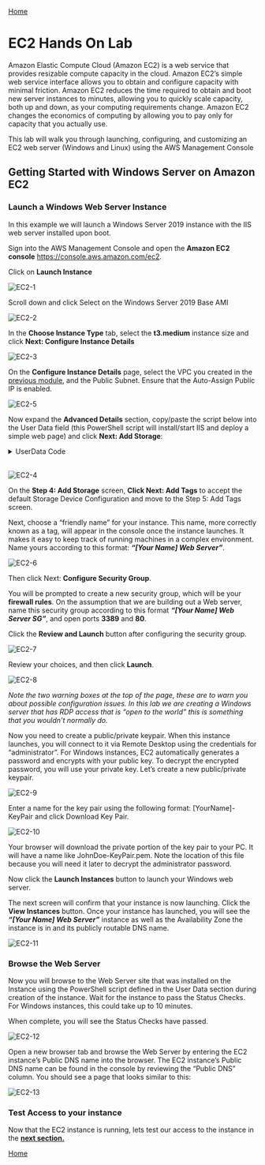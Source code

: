 [Home](../README.md)

# **EC2 Hands On Lab**

Amazon Elastic Compute Cloud (Amazon EC2) is a web service that provides resizable compute capacity in the cloud. Amazon EC2’s simple web service interface allows you to obtain and configure capacity with minimal friction. Amazon EC2 reduces the time required to obtain and boot new server instances to minutes, allowing you to quickly scale capacity, both up and down, as your computing requirements change. Amazon EC2 changes the economics of computing by allowing you to pay only for capacity that you actually use.

This lab will walk you through launching, configuring, and customizing an EC2 web server (Windows and Linux) using the AWS Management Console

## **Getting Started with Windows Server on Amazon EC2**

### **Launch a Windows Web Server Instance**

In this example we will launch a Windows Server 2019 instance with the IIS web server installed upon boot.

Sign into the AWS Management Console and open the **Amazon EC2 console** https://console.aws.amazon.com/ec2.

Click on **Launch Instance**

![EC2-1](ec2-1.PNG)

Scroll down and click Select on the Windows Server 2019 Base AMI

![EC2-2](ec2-2.PNG)

In the **Choose Instance Type** tab, select the **t3.medium** instance size and click **Next: Configure Instance Details**

![EC2-3](ec2-3.PNG)

On the **Configure Instance Details** page, select the VPC you created in the [previous module](../vpclab/README.md), and the Public Subnet.  Ensure that the Auto-Assign Public IP is enabled.

![EC2-5](ec2-5.PNG)

Now expand the **Advanced Details** section, copy/paste the script below into the User Data field (this PowerShell script will install/start IIS and deploy a simple web page) and click **Next: Add Storage**:

<Details>
<Summary>UserData Code</Summary>

```powershell
<powershell>
Import-Module ServerManager;
Install-WindowsFeature Web-Server -IncludeManagementTools -IncludeAllSubFeature
remove-item -recurse c:\inetpub\wwwroot\*
(New-Object System.Net.WebClient).DownloadFile("https://immersionday-labs.s3.amazonaws.com/ec2-windows.zip", "c:\inetpub\wwwroot\ec2-windows.zip")

$shell = new-object -com shell.application
$zip = $shell.NameSpace("c:\inetpub\wwwroot\ec2-windows.zip")
foreach($item in $zip.items())
{
	$shell.Namespace("c:\inetpub\wwwroot\").copyhere($item)
}
Start-Process "iisreset.exe" -NoNewWindow -Wait

Import-Module NetSecurity;
Set-NetFirewallRule -DisplayName "File and Printer Sharing (Echo Request - ICMPv4-In)" -enabled True
</powershell>
```
</Details>
<br>

![EC2-4](ec2-4.PNG)

On the **Step 4: Add Storage** screen, **Click Next: Add Tags** to accept the default Storage Device Configuration and move to the Step 5: Add Tags screen.

Next, choose a “friendly name” for your instance. This name, more correctly known as a tag, will appear in the console once the instance launches. It makes it easy to keep track of running machines in a complex environment. Name yours according to this format: **_“[Your Name] Web Server”_**.

![EC2-6](ec2-6.PNG)

Then click Next: **Configure Security Group**.

You will be prompted to create a new security group, which will be your **firewall rules**. On the assumption that we are building out a Web server, name this security group according to this format **_“[Your Name] Web Server SG”_**, and open ports **3389** and **80**.

Click the **Review and Launch** button after configuring the security group.

![EC2-7](ec2-7.PNG)

Review your choices, and then click **Launch**.

![EC2-8](ec2-8.PNG)

_Note the two warning boxes at the top of the page, these are to warn you about possible configuration issues. In this lab we are creating a Windows server that has RDP access that is “open to the world” this is something that you wouldn’t normally do._

Now you need to create a public/private keypair.  When this instance launches, you will connect to it via Remote Desktop using the credentials for “administrator”.  For Windows instances, EC2 automatically generates a password and encrypts with your public key.  To decrypt the encrypted password, you will use your private key.   Let’s create a new public/private keypair.

![EC2-9](ec2-9.PNG)

Enter a name for the key pair using the following format: [YourName]-KeyPair and click Download Key Pair.

![EC2-10](ec2-10.PNG)

Your browser will download the private portion of the key pair to your PC.  It will have a name like JohnDoe-KeyPair.pem.  Note the location of this file because you will need it later to decrypt the administrator password.

Now click the **Launch Instances** button to launch your Windows web server.

The next screen will confirm that your instance is now launching.  Click the **View Instances** button. Once your instance has launched, you will see the **_“[Your Name] Web Server”_** instance as well as the Availability Zone the instance is in and its publicly routable DNS name.

![EC2-11](ec2-11.PNG)

### **Browse the Web Server**

Now you will browse to the Web Server site that was installed on the Instance using the PowerShell script defined in the User Data section during creation of the instance. Wait for the instance to pass the Status Checks.  For Windows instances, this could take up to 10 minutes.

When complete, you will see the Status Checks have passed.

![EC2-12](ec2-12.PNG)

Open a new browser tab and browse the Web Server by entering the EC2 instance’s Public DNS name into the browser.  The EC2 instance’s Public DNS name can be found in the console by reviewing the “Public DNS” column. You should see a page that looks similar to this:

![EC2-13](ec2-13.PNG)

### **Test Access to your instance**

Now that the EC2 instance is running, lets test our access to the instance in the **[next section.](TestingAccess.md)**

[Home](../README.md)